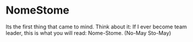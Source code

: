 # NomeStome
Its the first thing that came to mind. Think about it: If I ever become team leader, this is what you will read: Nome-Stome. (No-May Sto-May) 
